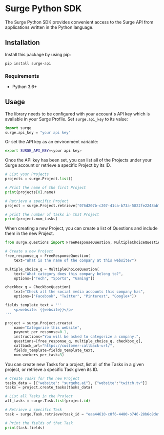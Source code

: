 # Surge Python SDK

The Surge Python SDK provides convenient access to the Surge API from applications written in the Python language.

## Installation

Install this package by using pip:

```bash
pip install surge-api
```

### Requirements

* Python 3.6+

## Usage

The library needs to be configured with your account's API key which is available in your Surge Profile. Set `surge.api_key` to its value:

```python
import surge
surge.api_key = "your api key"
```
Or set the API key as an environment variable:

```bash
export SURGE_API_KEY=<your api key>
```

Once the API key has been set, you can list all of the Projects under your Surge account or retrieve a specific Project by its ID.

```python
# List your Projects
projects = surge.Project.list()

# Print the name of the first Project
print(projects[0].name)

# Retrieve a specific Project
project = surge.Project.retrieve("076d207b-c207-41ca-b73a-5822fe2248ab")

# print the number of tasks in that Project
print(project.num_tasks)
```

When creating a new Project, you can create a list of Questions and include them in the new Project.

```python
from surge.questions import FreeResponseQuestion, MultipleChoiceQuestion, CheckboxQuestion

# Create a new Project
free_response_q = FreeResponseQuestion(
    text="What is the name of the company at this website?")

multiple_choice_q = MultipleChoiceQuestion(
    text="What category does this company belong to?",
    options=["Tech", "Sports", "Gaming"])

checkbox_q = CheckboxQuestion(
    text="Check all the social media accounts this company has",
    options=["Facebook", "Twitter", "Pinterest", "Google+"])

fields_template_text = '''
    <p>website: {{website}}</p>
'''

project = surge.Project.create(
    name="Categorize this website",
    payment_per_response=0.1,
    instructions="You will be asked to categorize a company.",
    questions=[free_response_q, multiple_choice_q, checkbox_q],
    callback_url="https://customer-callback-url/",
    fields_template=fields_template_text,
    num_workers_per_task=3)
```

You can create new Tasks for a project, list all of the Tasks in a given project, or retrieve a specific Task given its ID.

```python
# Create Tasks for the new Project
tasks_data = [{"website": "surgehq.ai"}, {"website":"twitch.tv"}]
tasks = project.create_tasks(tasks_data)

# List all Tasks in the Project
all_tasks = surge.Task.list(project.id)

# Retrieve a specific Task
task = surge.Task.retrieve(task_id = "eaa44610-c8f6-4480-b746-28b6c8defd4d")

# Print the fields of that Task
print(task.fields)
```